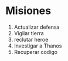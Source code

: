 # Misiones
1. Actualizar defensa
2. Vigilar tierra
3. reclutar heroe
4. Investigar a Thanos
5. Recuperar codigo
